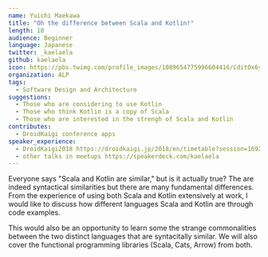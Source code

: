 ```yaml
---
name: Yuichi Maekawa
title: "Oh the difference between Scala and Kotlin!"
length: 10
audience: Beginner
language: Japanese
twitter: _kaelaela
github: kaelaela
icon: https://pbs.twimg.com/profile_images/1089654775996604416/CditOx6y_400x400.jpg
organization: ALP
tags:
  - Software Design and Architecture
suggestions:
  - Those who are considering to use Kotlin
  - Those who think Kotlin is a copy of Scala
  - Those who are interested in the strengh of Scala and Kotlin
contributes:
  - DroidKaigi conference apps
speaker_experience:
  - DroidKaigi2018 https://droidkaigi.jp/2018/en/timetable?session=16922
  - other talks in meetups https://speakerdeck.com/kaelaela
---
```

Everyone says "Scala and Kotlin are similar," but is it actually true? The are indeed syntactical similarities but there are many fundamental differences. From the experience of using both Scala and Kotlin extensively at work, I would like to discuss how different languages Scala and Kotlin are through code examples.

This would also be an opportunity to learn some the strange commonalities between the two distinct languages that are syntacitally similar. We will also cover the functional programming libraries (Scala, Cats, Arrow) from both.
